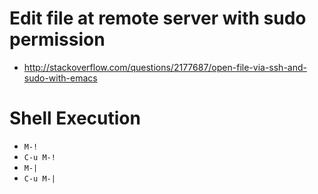 <!--
{
  "title": "Emacs Tips",
  "date": "2016-06-25T02:33:30.000Z",
  "category": "",
  "tags": [
    "emacs"
  ],
  "draft": false
}
-->

# Edit file at remote server with sudo permission

- http://stackoverflow.com/questions/2177687/open-file-via-ssh-and-sudo-with-emacs

# Shell Execution

- `M-!`
- `C-u M-!`
- `M-|`
- `C-u M-|`